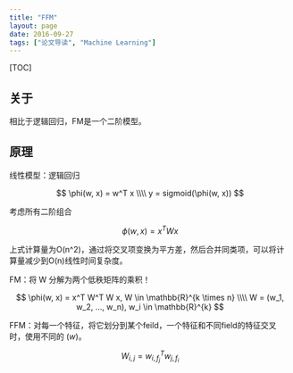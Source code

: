 ```yaml
---
title: "FFM"
layout: page
date: 2016-09-27
tags: ["论文导读", "Machine Learning"]
---
```

[TOC]

## 关于
相比于逻辑回归，FM是一个二阶模型。

## 原理
线性模型：逻辑回归

$$
\phi(w, x) = w^T x \\\\
y = sigmoid(\phi(w, x))
$$

考虑所有二阶组合

$$
\phi(w, x) = x^T W x
$$

上式计算量为O(n^2)，通过将交叉项变换为平方差，然后合并同类项，可以将计算量减少到O(n)线性时间复杂度。

FM：将 W 分解为两个低秩矩阵的乘积！

$$
\phi(w, x) = x^T W^T W x, W \in \mathbb{R}^{k \times n} \\\\
W = (w_1, w_2, ..., w_n), w_i \in \mathbb{R}^{k}
$$

FFM：对每一个特征，将它划分到某个feild，一个特征和不同field的特征交叉时，使用不同的 $(w)$。

$$
W_{i,j} = w_{i, f_j}^T w_{j, f_i}
$$
